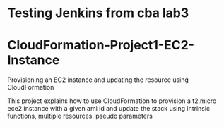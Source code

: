 # Testing Jenkins from cba lab3

# CloudFormation-Project1-EC2-Instance
Provisioning an EC2 instance and updating the resource using CloudFormation

This project explains how to use CloudFormation to provision a t2.micro ece2 instance with a given ami id and update the stack using intrinsic functions, multiple resources. pseudo parameters
